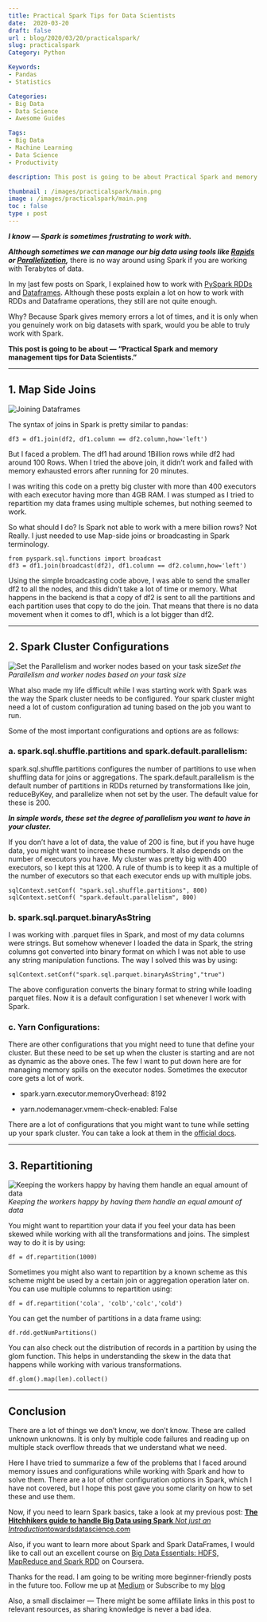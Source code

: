 ```yaml
---
title: Practical Spark Tips for Data Scientists
date:  2020-03-20
draft: false
url : blog/2020/03/20/practicalspark/
slug: practicalspark
Category: Python

Keywords:
- Pandas
- Statistics

Categories:
- Big Data
- Data Science
- Awesome Guides

Tags:
- Big Data
- Machine Learning
- Data Science
- Productivity

description: This post is going to be about Practical Spark and memory management tips for Data Scientists.

thumbnail : /images/practicalspark/main.png
image : /images/practicalspark/main.png
toc : false
type : post
---
```



***I know — Spark is sometimes frustrating to work with.***

***Although sometimes we can manage our big data using tools like [Rapids](https://towardsdatascience.com/minimal-pandas-subset-for-data-scientist-on-gpu-d9a6c7759c7f?source=---------5------------------) or [Parallelization](https://towardsdatascience.com/add-this-single-word-to-make-your-pandas-apply-faster-90ee2fffe9e8?source=---------11------------------),*** there is no way around using Spark if you are working with Terabytes of data.

In my [l](https://towardsdatascience.com/the-hitchhikers-guide-to-handle-big-data-using-spark-90b9be0fe89a)ast few posts on Spark, I explained how to work with [PySpark RDDs](https://towardsdatascience.com/the-hitchhikers-guide-to-handle-big-data-using-spark-90b9be0fe89a) and [Dataframes](https://towardsdatascience.com/5-ways-to-add-a-new-column-in-a-pyspark-dataframe-4e75c2fd8c08). Although these posts explain a lot on how to work with RDDs and Dataframe operations, they still are not quite enough.

Why? Because Spark gives memory errors a lot of times, and it is only when you genuinely work on big datasets with spark, would you be able to truly work with Spark.

**This post is going to be about — “Practical Spark and memory management tips for Data Scientists.”**

---

## 1. Map Side Joins

![Joining Dataframes](/images/practicalspark/0.png)

The syntax of joins in Spark is pretty similar to pandas:

    df3 = df1.join(df2, df1.column == df2.column,how='left')

But I faced a problem. The df1 had around 1Billion rows while df2 had around 100 Rows. When I tried the above join, it didn’t work and failed with memory exhausted errors after running for 20 minutes.

I was writing this code on a pretty big cluster with more than 400 executors with each executor having more than 4GB RAM. I was stumped as I tried to repartition my data frames using multiple schemes, but nothing seemed to work.

So what should I do? Is Spark not able to work with a mere billion rows? Not Really. I just needed to use Map-side joins or broadcasting in Spark terminology.

    from pyspark.sql.functions import broadcast
    df3 = df1.join(broadcast(df2), df1.column == df2.column,how='left')

Using the simple broadcasting code above, I was able to send the smaller df2 to all the nodes, and this didn’t take a lot of time or memory. What happens in the backend is that a copy of df2 is sent to all the partitions and each partition uses that copy to do the join. That means that there is no data movement when it comes to df1, which is a lot bigger than df2.

---

## 2. Spark Cluster Configurations

![Set the Parallelism and worker nodes based on your task size](/images/practicalspark/1.png)*Set the Parallelism and worker nodes based on your task size*

What also made my life difficult while I was starting work with Spark was the way the Spark cluster needs to be configured. Your spark cluster might need a lot of custom configuration ad tuning based on the job you want to run.

Some of the most important configurations and options are as follows:

### a. spark.sql.shuffle.partitions and spark.default.parallelism:

spark.sql.shuffle.partitions configures the number of partitions to use when shuffling data for joins or aggregations. The spark.default.parallelism is the default number of partitions in RDDs returned by transformations like join, reduceByKey, and parallelize when not set by the user. The default value for these is 200.

***In simple words, these set the degree of parallelism you want to have in your cluster.***

If you don’t have a lot of data, the value of 200 is fine, but if you have huge data, you might want to increase these numbers. It also depends on the number of executors you have. My cluster was pretty big with 400 executors, so I kept this at 1200. A rule of thumb is to keep it as a multiple of the number of executors so that each executor ends up with multiple jobs.

    sqlContext.setConf( "spark.sql.shuffle.partitions", 800)
    sqlContext.setConf( "spark.default.parallelism", 800)

### b. spark.sql.parquet.binaryAsString

I was working with .parquet files in Spark, and most of my data columns were strings. But somehow whenever I loaded the data in Spark, the string columns got converted into binary format on which I was not able to use any string manipulation functions. The way I solved this was by using:

    sqlContext.setConf("spark.sql.parquet.binaryAsString","true")

The above configuration converts the binary format to string while loading parquet files. Now it is a default configuration I set whenever I work with Spark.

### c. Yarn Configurations:

There are other configurations that you might need to tune that define your cluster. But these need to be set up when the cluster is starting and are not as dynamic as the above ones. The few I want to put down here are for managing memory spills on the executor nodes. Sometimes the executor core gets a lot of work.

* spark.yarn.executor.memoryOverhead: 8192

* yarn.nodemanager.vmem-check-enabled: False

There are a lot of configurations that you might want to tune while setting up your spark cluster. You can take a look at them in the [official docs](https://spark.apache.org/docs/latest/configuration.html).

---

## 3. Repartitioning

![Keeping the workers happy by having them handle an equal amount of data](/images/practicalspark/2.png)*Keeping the workers happy by having them handle an equal amount of data*

You might want to repartition your data if you feel your data has been skewed while working with all the transformations and joins. The simplest way to do it is by using:

    df = df.repartition(1000)

Sometimes you might also want to repartition by a known scheme as this scheme might be used by a certain join or aggregation operation later on. You can use multiple columns to repartition using:

    df = df.repartition('cola', 'colb','colc','cold')

You can get the number of partitions in a data frame using:

    df.rdd.getNumPartitions()

You can also check out the distribution of records in a partition by using the glom function. This helps in understanding the skew in the data that happens while working with various transformations.

    df.glom().map(len).collect()

---

## Conclusion

There are a lot of things we don’t know, we don’t know. These are called unknown unknowns. It is only by multiple code failures and reading up on multiple stack overflow threads that we understand what we need.

Here I have tried to summarize a few of the problems that I faced around memory issues and configurations while working with Spark and how to solve them. There are a lot of other configuration options in Spark, which I have not covered, but I hope this post gave you some clarity on how to set these and use them.

Now, if you need to learn Spark basics, take a look at my previous post:
[**The Hitchhikers guide to handle Big Data using Spark**
*Not just an Introduction*towardsdatascience.com](https://towardsdatascience.com/the-hitchhikers-guide-to-handle-big-data-using-spark-90b9be0fe89a)

Also, if you want to learn more about Spark and Spark DataFrames, I would like to call out an excellent course on [Big Data Essentials: HDFS, MapReduce and Spark RDD](https://coursera.pxf.io/4exq73) on Coursera.

Thanks for the read. I am going to be writing more beginner-friendly posts in the future too. Follow me up at [Medium](https://mlwhiz.medium.com/?source=post_page---------------------------) or Subscribe to my [blog](https://mlwhiz.ck.page/a9b8bda70c)

Also, a small disclaimer — There might be some affiliate links in this post to relevant resources, as sharing knowledge is never a bad idea.
